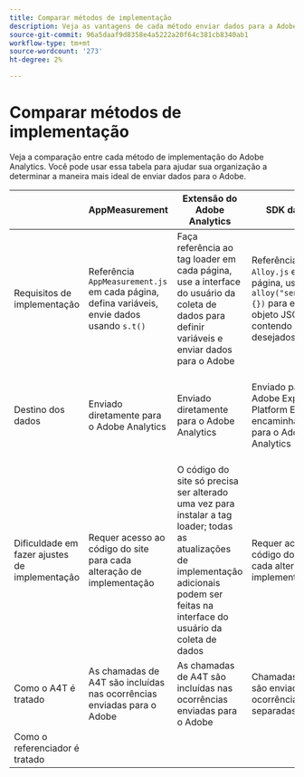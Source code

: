 ```yaml
---
title: Comparar métodos de implementação
description: Veja as vantagens de cada método enviar dados para a Adobe Analytics.
source-git-commit: 96a5daaf9d8358e4a5222a20f64c381cb8340ab1
workflow-type: tm+mt
source-wordcount: '273'
ht-degree: 2%

---
```


# Comparar métodos de implementação

Veja a comparação entre cada método de implementação do Adobe Analytics. Você pode usar essa tabela para ajudar sua organização a determinar a maneira mais ideal de enviar dados para o Adobe.

|  | AppMeasurement | Extensão do Adobe Analytics | SDK da Web | Extensão do SDK da Web |
| --- | --- | --- | --- | --- |
| Requisitos de implementação | Referência `AppMeasurement.js` em cada página, defina variáveis, envie dados usando `s.t()` | Faça referência ao tag loader em cada página, use a interface do usuário da coleta de dados para definir variáveis e enviar dados para o Adobe | Referência `Alloy.js` em cada página, use `alloy("sendEvent",{})` para enviar um objeto JSON contendo os dados desejados | Faça referência ao tag loader em cada página, use a interface do usuário da coleta de dados para estabelecer o objeto JSON para enviar dados |
| Destino dos dados | Enviado diretamente para o Adobe Analytics | Enviado diretamente para o Adobe Analytics | Enviado para o Adobe Experience Platform Edge, que encaminha dados para o Adobe Analytics | Enviado para o Adobe Experience Platform Edge, que encaminha dados para o Adobe Analytics |
| Dificuldade em fazer ajustes de implementação | Requer acesso ao código do site para cada alteração de implementação | O código do site só precisa ser alterado uma vez para instalar a tag loader; todas as atualizações de implementação adicionais podem ser feitas na interface do usuário da coleta de dados | Requer acesso ao código do site para cada alteração de implementação | O código do site só precisa ser alterado uma vez para instalar a tag loader; todas as atualizações de implementação adicionais podem ser feitas na interface do usuário da coleta de dados |
| Como o A4T é tratado | As chamadas de A4T são incluídas nas ocorrências enviadas para o Adobe | As chamadas de A4T são incluídas nas ocorrências enviadas para o Adobe | Chamadas A4T são enviadas como ocorrências separadas | Chamadas A4T são enviadas como ocorrências separadas |
| Como o referenciador é tratado |